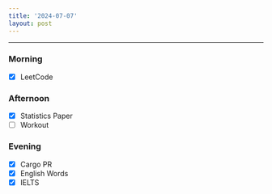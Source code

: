 ```yaml
---
title: '2024-07-07'
layout: post
---
```


---

### Morning

- [x] LeetCode

### Afternoon

- [x] Statistics Paper
- [ ] Workout

### Evening

- [x] Cargo PR
- [x] English Words
- [x] IELTS
